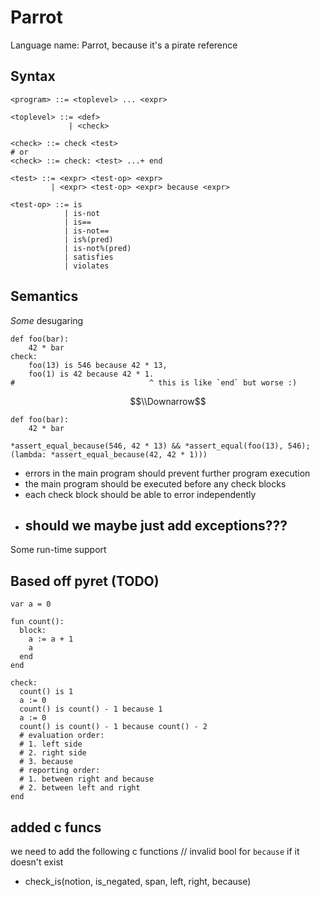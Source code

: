 # Parrot

Language name: Parrot, because it's a pirate reference

## Syntax

```bnf
<program> ::= <toplevel> ... <expr>

<toplevel> ::= <def>
             | <check>

<check> ::= check <test>
# or
<check> ::= check: <test> ...+ end

<test> ::= <expr> <test-op> <expr>
		 | <expr> <test-op> <expr> because <expr>

<test-op> ::= is
            | is-not
            | is==
            | is-not==
            | is%(pred)
            | is-not%(pred)
            | satisfies
            | violates
```

## Semantics

*Some* desugaring

```
def foo(bar):
	42 * bar
check:
	foo(13) is 546 because 42 * 13,
	foo(1) is 42 because 42 * 1.
#                              ^ this is like `end` but worse :)
```

$$\\Downarrow$$

```
def foo(bar):
	42 * bar

*assert_equal_because(546, 42 * 13) && *assert_equal(foo(13), 546);
(lambda: *assert_equal_because(42, 42 * 1)))
```

- errors in the main program should prevent further program execution
- the main program should be executed before any check blocks
- each check block should be able to error independently
- ## should we maybe just add exceptions???

Some run-time support

## Based off pyret (TODO)

```arr
var a = 0

fun count():
  block:
    a := a + 1
    a
  end
end

check:
  count() is 1
  a := 0
  count() is count() - 1 because 1 
  a := 0
  count() is count() - 1 because count() - 2
  # evaluation order:
  # 1. left side
  # 2. right side
  # 3. because
  # reporting order:
  # 1. between right and because
  # 2. between left and right 
end
```

## added c funcs

we need to add the following c functions
// invalid bool for `because` if it doesn't exist

- check_is(notion, is_negated, span, left, right, because)

<!-- how do we want to repr still? -->

<!-- we *only* need to provide the **adress** (snake)
      - then we need to keep a copy at the *contents* at the addr

 -->
